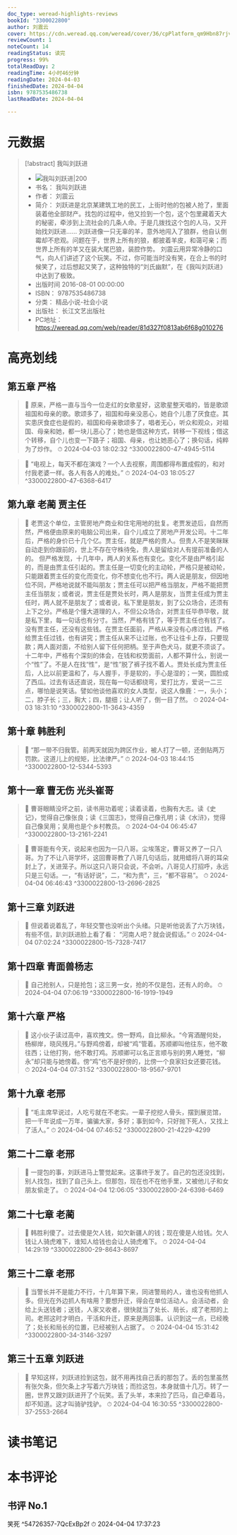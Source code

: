 ```yaml
---
doc_type: weread-highlights-reviews
bookId: "3300022800"
author: 刘震云
cover: https://cdn.weread.qq.com/weread/cover/36/cpPlatform_qm9Hbn87rjvNcsAvtEwhfF/t7_cpPlatform_qm9Hbn87rjvNcsAvtEwhfF.jpg
reviewCount: 1
noteCount: 14
readingStatus: 读完
progress: 99%
totalReadDay: 2
readingTime: 4小时46分钟
readingDate: 2024-04-03
finishedDate: 2024-04-04
isbn: 9787535486738
lastReadDate: 2024-04-04

---
```

# 元数据
> [!abstract] 我叫刘跃进
> - ![ 我叫刘跃进|200](https://cdn.weread.qq.com/weread/cover/36/cpPlatform_qm9Hbn87rjvNcsAvtEwhfF/t7_cpPlatform_qm9Hbn87rjvNcsAvtEwhfF.jpg)
> - 书名： 我叫刘跃进
> - 作者： 刘震云
> - 简介： 刘跃进是北京某建筑工地的民工，上街时他的包被人抢了，里面装着他全部财产。找包的过程中，他又捡到一个包，这个包里藏着天大的秘密，牵涉到上流社会的几条人命。于是几拨找这个包的人马，又开始找刘跃进……
刘跃进像一只无辜的羊，意外地闯入了狼群，他自认倒霉却不悲观。问题在于，世界上所有的狼，都披着羊皮，和蔼可亲；而世界上所有的羊又在装大尾巴狼，装腔作势。
刘震云用异常冷静的口气，向人们讲述了这个玩笑。不过，你可能当时没有笑，在合上书的时候笑了，过后想起又笑了，这种独特的“刘氏幽默”，在《我叫刘跃进》中达到了极致。
> - 出版时间 2016-08-01 00:00:00
> - ISBN： 9787535486738
> - 分类： 精品小说-社会小说
> - 出版社： 长江文艺出版社
> - PC地址：https://weread.qq.com/web/reader/81d327f0813ab6f68g010276

# 高亮划线

## 第五章 严格

> 📌 原来，严格一直与当今一位走红的女歌星好，这歌星整天唱的，皆是歌颂祖国和母亲的歌。歌颂多了，祖国和母亲没恶心，她自个儿患了厌食症。其实患厌食症也是假的，祖国和母亲歌颂多了，唱者无心，听众和观众，对祖国、母亲和她，都一块儿恶心了；她也是借这种方式，转移一下视线；借这个转移，自个儿也变一下路子；祖国、母亲，也让她恶心了；换句话，纯粹为了炒作。 
> ⏱ 2024-04-03 18:02:32 ^3300022800-47-4945-5114

> 📌 “电视上，每天不都在演戏？一个人去视察，周围都得布置成假的，和对付我老婆一样。各人有各人的难处。” 
> ⏱ 2024-04-03 18:05:27 ^3300022800-47-6368-6417

## 第九章 老蔺 贾主任

> 📌 老贾这个单位，主管房地产商业和住宅用地的批复。老贾发迹后，自然而然，严格便由原来的电脑公司出来，自个儿成立了房地产开发公司。十二年后，严格的身价已十几个亿。贾主任，就是严格的贵人。但贵人不是笑眯眯自动走到你跟前的，世上不存在守株待兔，贵人是留给对人有提前准备的人的。
但严格发现，十几年中，两人的关系也有变化。变化不是由严格引起的，而是由贾主任引起的。贾主任是一切变化的主动轮，严格只是被动轮，只能跟着贾主任的变化而变化，你不想变化也不行。两人说是朋友，但因地位不同，严格地说就不能叫朋友；贾主任可以把严格当朋友，严格不能把贾主任当朋友；或者说，贾主任是贾处长时，两人是朋友，当贾主任成为贾主任时，两人就不是朋友了；或者说，私下里是朋友，到了公众场合，还须有上下之分。严格是个懂大道理的人，不但公众场合，对贾主任毕恭毕敬，就是私下里，每一句话也有分寸。当然，严格有钱了，等于贾主任也有钱了。没有贾主任，还没有这些钱。在贾主任面前，严格从来没有心疼过钱。严格给贾主任过钱，也有讲究；贾主任从来不让过账，也不让往卡上存，只要现款；两人面对面，不给别人留下任何把柄。至于声色犬马，就更不须谈了。十二年中，严格有个深刻的体会，在钱和权势面前，人都不算什么，别说一个“性”了。不是人在找“性”，是“性”脱了裤子找不着人。贾处长成为贾主任后，人比以前更温和了，与人握手，手是软的，手心是湿的；一笑，圆脸成了西瓜。过去有话还直说，现在每一句话都绕弯，爱打比方，爱说一二三点，哪怕是说笑话。譬如他谈他喜欢的女人类型，说这人像鹿：一，头小；二，脖子长；三，胸大；四，腿细；让人听了，倒一目了然。 
> ⏱ 2024-04-03 18:31:10 ^3300022800-11-3643-4359

## 第十章 韩胜利

> 📌 “那一带不归我管。前两天就因为跨区作业，被人打了一顿，还倒贴两万罚款。这道儿上的规矩，比法律严。” 
> ⏱ 2024-04-03 18:44:15 ^3300022800-12-5344-5393

## 第十一章 曹无伤 光头崔哥

> 📌 曹哥眼睛没坏之前，读书用功着呢；读着读着，也胸有大志。读《史记》，觉得自己像张良；读《三国志》，觉得自己像孔明；读《水浒》，觉得自己像吴用；吴用也是个乡村教员。 
> ⏱ 2024-04-04 06:45:47 ^3300022800-13-2161-2241

> 📌 曹哥能有今天，说起来也因为一只八哥。尘埃落定，曹哥又养了一只八哥。为了不让八哥学坏，这回曹哥教了八哥几句话后，就用蜡将八哥的耳朵封上了，关进笼子。所以这只八哥只会说，不会听。八哥见人打招呼，永远只是三句话。一，“有话好说”，二，“和为贵”，三，“都不容易”。 
> ⏱ 2024-04-04 06:46:43 ^3300022800-13-2696-2825

## 第十三章 刘跃进

> 📌 但说着说着乱了，年轻交警也没听出个头绪。只是听他说丢了六万块钱，有些不信，趴刘跃进脸上看了看：
“河南人吧？就会说假话。” 
> ⏱ 2024-04-04 07:02:24 ^3300022800-15-7328-7417

## 第十四章 青面兽杨志

> 📌 自己抢别人，只是抢包；这三男一女，抢的不仅是包，还有人的命。 
> ⏱ 2024-04-04 07:06:19 ^3300022800-16-1919-1949

## 第十六章 严格

> 📌 这小伙子读过高中，喜欢拽文。傍一野鸡，自比柳永。“今宵酒醒何处，杨柳岸，晓风残月。”与野鸡傍着，却被“鸡”管着。苏顺卿叫他往东，他不敢往西；让他打狗，他不敢打鸡。苏顺卿可以名正言顺与别的男人睡觉，“柳永”却只能与她傍着。傍“鸡”也不是好傍的，比傍一个良家妇女还要花钱。 
> ⏱ 2024-04-04 07:31:52 ^3300022800-18-9567-9701

## 第十九章 老邢

> 📌 “毛主席早说过，人吃亏就在不老实。一辈子挖挖人骨头，摆到展览馆，把一千年说成一万年，骗骗大家，多好；事到如今，只好抛下死人，又找上了活人。” 
> ⏱ 2024-04-04 07:46:52 ^3300022800-21-4229-4299

## 第二十二章 老邢

> 📌 一提包的事，刘跃进马上警觉起来。这事终于发了。自己的包还没找到，别人找包，找到了自己头上。但那包，现在也不在他手里，又被他儿子和女朋友偷走了。 
> ⏱ 2024-04-04 12:06:05 ^3300022800-24-6398-6469

## 第二十七章 老蔺

> 📌 韩胜利傻了。过去傻是欠人钱，如欠新疆人的钱；现在傻是人给钱。欠人钱让人骑虎难下，谁知人给钱也会让人骑虎难下。 
> ⏱ 2024-04-04 14:29:19 ^3300022800-29-8643-8697

## 第三十二章 老邢

> 📌 当警长并不是能力不行，十几年算下来，同进警局的人，谁也没有他抓人多。但光在外边抓人有啥用？要想升迁，得会在单位活动人。会活动者，会给上头送钱者；送钱，人家又收者，很快就当了处长、局长，成了老邢的上司。老邢这时才明白，干活和升迁，原来是两回事。认识到这一点，已经晚了；处长和局长的位置，已经被别人占据了。 
> ⏱ 2024-04-04 15:31:42 ^3300022800-34-3146-3297

## 第三十五章 刘跃进

> 📌 早知这样，刘跃进捡到这包，就不用再找自己丢的那包了。丢的包里虽然有张欠条，但欠条上才写着六万块钱；而捡这包，本身就值十几万。转了一圈，世界又跟刘跃进开了个玩笑。丢了头羊，本来捡了匹马，自己牵着马，却不知道。这才叫骑驴找驴。 
> ⏱ 2024-04-04 16:30:55 ^3300022800-37-2553-2664

# 读书笔记

# 本书评论

## 书评 No.1 
笑死 ^54726357-7QcExBp2f
⏱ 2024-04-04 17:37:23
